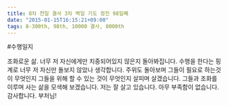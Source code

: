 ```yaml
---
title: 8차 천일 결사 3차 백일 기도 정진 98일째
date: "2015-01-15T16:15:21+09:00"
tags: 8-300th, 98th, 10000 결사, 8000th
---
```


#수행일지

조화로운 삶. 너무 저 자신에게만 치중되어있지 않은지 돌아봐집니다. 수행을 한다는 핑계로 너무 저 자신만 돌보지 않았나 생각합니다. 주위도 돌아보며 그들이 필요로 하는것이 무엇인지 그들을 위해 할 수 있는 것이 무엇인지 살피며 살겠습니다. 그들과 조화를 이루며 사는 삶을 모색해 보겠습니다. 저는 잘 살고 있습니다. 아무 부족함이 없습니다. 감사합니다. 부처님!
